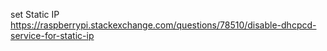 set Static IP https://raspberrypi.stackexchange.com/questions/78510/disable-dhcpcd-service-for-static-ip
